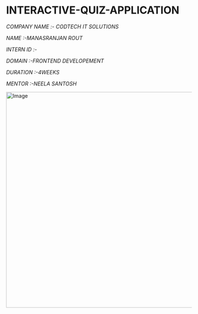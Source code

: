 # INTERACTIVE-QUIZ-APPLICATION

*COMPANY NAME :- CODTECH IT SOLUTIONS*

*NAME :-MANASRANJAN ROUT*

*INTERN ID :-*

*DOMAIN :-FRONTEND DEVELOPEMENT*

*DURATION :-4WEEKS*

*MENTOR :-NEELA SANTOSH*

<img width="1878" height="586" alt="Image" src="https://github.com/user-attachments/assets/786e516f-b485-4171-bdfe-dc62eb9917f3" />
